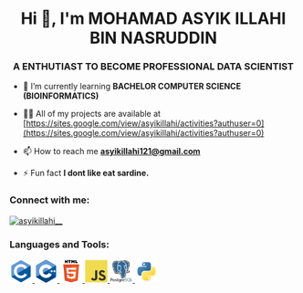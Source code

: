 <h1 align="center">Hi 👋, I'm MOHAMAD ASYIK ILLAHI BIN NASRUDDIN</h1>
<h3 align="center">A ENTHUTIAST TO BECOME PROFESSIONAL DATA SCIENTIST</h3>

- 🌱 I’m currently learning **BACHELOR COMPUTER SCIENCE (BIOINFORMATICS)**

- 👨‍💻 All of my projects are available at [https://sites.google.com/view/asyikillahi/activities?authuser=0](https://sites.google.com/view/asyikillahi/activities?authuser=0)

- 📫 How to reach me **asyikillahi121@gmail.com**

- ⚡ Fun fact **I dont like eat sardine.**

<h3 align="left">Connect with me:</h3>
<p align="left">
<a href="https://instagram.com/asyikillahi__" target="blank"><img align="center" src="https://raw.githubusercontent.com/rahuldkjain/github-profile-readme-generator/master/src/images/icons/Social/instagram.svg" alt="asyikillahi__" height="30" width="40" /></a>
</p>

<h3 align="left">Languages and Tools:</h3>
<p align="left"> <a href="https://www.cprogramming.com/" target="_blank" rel="noreferrer"> <img src="https://raw.githubusercontent.com/devicons/devicon/master/icons/c/c-original.svg" alt="c" width="40" height="40"/> </a> <a href="https://www.w3schools.com/cpp/" target="_blank" rel="noreferrer"> <img src="https://raw.githubusercontent.com/devicons/devicon/master/icons/cplusplus/cplusplus-original.svg" alt="cplusplus" width="40" height="40"/> </a> <a href="https://www.w3.org/html/" target="_blank" rel="noreferrer"> <img src="https://raw.githubusercontent.com/devicons/devicon/master/icons/html5/html5-original-wordmark.svg" alt="html5" width="40" height="40"/> </a> <a href="https://developer.mozilla.org/en-US/docs/Web/JavaScript" target="_blank" rel="noreferrer"> <img src="https://raw.githubusercontent.com/devicons/devicon/master/icons/javascript/javascript-original.svg" alt="javascript" width="40" height="40"/> </a> <a href="https://www.postgresql.org" target="_blank" rel="noreferrer"> <img src="https://raw.githubusercontent.com/devicons/devicon/master/icons/postgresql/postgresql-original-wordmark.svg" alt="postgresql" width="40" height="40"/> </a> <a href="https://www.python.org" target="_blank" rel="noreferrer"> <img src="https://raw.githubusercontent.com/devicons/devicon/master/icons/python/python-original.svg" alt="python" width="40" height="40"/> </a> </p>
